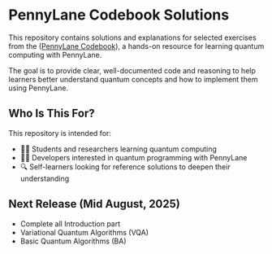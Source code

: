 # PennyLane Codebook Solutions

This repository contains solutions and explanations for selected exercises from the ([PennyLane Codebook](https://pennylane.ai/codebook)), a hands-on resource for learning quantum computing with PennyLane.

The goal is to provide clear, well-documented code and reasoning to help learners better understand quantum concepts and how to implement them using PennyLane.

## Who Is This For?

This repository is intended for:

- 🧑‍🎓 Students and researchers learning quantum computing
- 🧑‍💻 Developers interested in quantum programming with PennyLane
- 🔍 Self-learners looking for reference solutions to deepen their understanding

## Next Release (Mid August, 2025) 
- Complete all Introduction part
- Variational Quantum Algorithms (VQA)
- Basic Quantum Algorithms (BA)